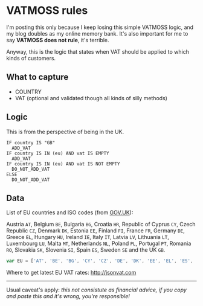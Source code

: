 # VATMOSS rules

I'm posting this only because I keep losing this simple VATMOSS logic, and my blog doubles as my online memory bank. It's also important for me to say **VATMOSS does not rule**, it's terrible.

Anyway, this is the logic that states when VAT should be applied to which kinds of customers.

<!--more-->

## What to capture

- COUNTRY
- VAT (optional and validated though all kinds of silly methods)

## Logic

This is from the perspective of being in the UK.

```text
IF country IS "GB"
  ADD_VAT
IF country IS IN (eu) AND vat IS EMPTY
  ADD_VAT
IF country IS IN (eu) AND vat IS NOT EMPTY
  DO_NOT_ADD_VAT
ELSE
  DO_NOT_ADD_VAT
```

## Data

List of EU countries and ISO codes (from [GOV.UK](https://www.gov.uk/eu-eea)):

Austria `AT`, Belgium `BE`, Bulgaria `BG`, Croatia `HR`, Republic of Cyprus `CY`, Czech Republic `CZ`, Denmark `DK`, Estonia `EE`, Finland `FI`, France `FR`, Germany `DE`, Greece `EL`, Hungary `HU`, Ireland `IE`, Italy `IT`, Latvia `LV`, Lithuania `LT`, Luxembourg `LU`, Malta `MT`, Netherlands `NL`, Poland `PL`, Portugal `PT`, Romania `RO`, Slovakia `SK`, Slovenia `SI`, Spain `ES`, Sweden `SE` and the UK `GB`.

```js
var EU = ['AT', 'BE', 'BG', 'CY', 'CZ', 'DE', 'DK', 'EE', 'EL', 'ES', 'FI', 'FR', 'GB', 'HR', 'HU', 'IE', 'IT', 'LT', 'LU', 'LV', 'MT', 'NL', 'PL', 'PT', 'RO', 'SE', 'SI', 'SK'];
```

Where to get latest EU VAT rates: http://jsonvat.com

---

Usual caveat's apply: *this not consistute as financial advice, if you copy and paste this and it's wrong, you're responsible!*

